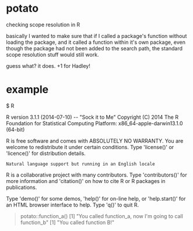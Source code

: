 potato
======

checking scope resolution in R

basically I wanted to make sure that if I called a package's function
without loading the package, and it called a function within it's own
package, even though the package had not been added to the search path,
the standard scope resolution stuff would still work.

guess what? it does. +1 for Hadley!

example
=======

  $ R

  R version 3.1.1 (2014-07-10) -- "Sock it to Me"
  Copyright (C) 2014 The R Foundation for Statistical Computing
  Platform: x86_64-apple-darwin13.1.0 (64-bit)

  R is free software and comes with ABSOLUTELY NO WARRANTY.
  You are welcome to redistribute it under certain conditions.
  Type 'license()' or 'licence()' for distribution details.

    Natural language support but running in an English locale

  R is a collaborative project with many contributors.
  Type 'contributors()' for more information and
  'citation()' on how to cite R or R packages in publications.

  Type 'demo()' for some demos, 'help()' for on-line help, or
  'help.start()' for an HTML browser interface to help.
  Type 'q()' to quit R.

  > potato::function_a()
  [1] "You called function_a, now I'm going to call function_b"
  [1] "You called function B!"
